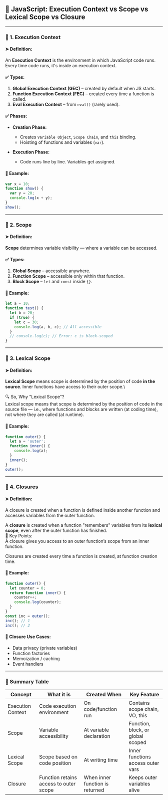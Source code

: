 ## 📘 JavaScript: Execution Context vs Scope vs Lexical Scope vs Closure

---

### 🔹 1. Execution Context

#### ➤ Definition:

An **Execution Context** is the environment in which JavaScript code runs. Every time code runs, it's inside an execution context.

#### ✅ Types:

1. **Global Execution Context (GEC)** – created by default when JS starts.
2. **Function Execution Context (FEC)** – created every time a function is called.
3. **Eval Execution Context** – from `eval()` (rarely used).

#### ✅ Phases:

* **Creation Phase:**

  * Creates `Variable Object`, `Scope Chain`, and `this` binding.
  * Hoisting of functions and variables (`var`).
* **Execution Phase:**

  * Code runs line by line. Variables get assigned.

#### 🧠 Example:

```js
var x = 10;
function show() {
  var y = 20;
  console.log(x + y);
}
show();
```

---

### 🔹 2. Scope

#### ➤ Definition:

**Scope** determines variable visibility — where a variable can be accessed.

#### ✅ Types:

1. **Global Scope** – accessible anywhere.
2. **Function Scope** – accessible only within that function.
3. **Block Scope** – `let` and `const` inside `{}`.

#### 🧠 Example:

```js
let a = 10;
function test() {
  let b = 20;
  if (true) {
    let c = 30;
    console.log(a, b, c); // All accessible
  }
  // console.log(c); // Error: c is block-scoped
}
```

---

### 🔹 3. Lexical Scope

#### ➤ Definition:

**Lexical Scope** means scope is determined by the position of code **in the source**. Inner functions have access to their outer scope.\

🔍 So, Why "Lexical Scope"?\
Lexical scope means that scope is determined by the position of code in the source file — i.e., where functions and blocks are written (at coding time), not where they are called (at runtime).

#### 🧠 Example:

```js
function outer() {
  let a = 'outer';
  function inner() {
    console.log(a);
  }
  inner();
}
outer();
```

---

### 🔹 4. Closures

#### ➤ Definition:
A closure is created when a function is defined inside another function and accesses variables from the outer function.

A **closure** is created when a function "remembers" variables from its **lexical scope**, even after the outer function has finished.\
🧠 Key Points:\
A closure gives you access to an outer function’s scope from an inner function.

Closures are created every time a function is created, at function creation time.
#### 🧠 Example:

```js
function outer() {
  let counter = 0;
  return function inner() {
    counter++;
    console.log(counter);
  }
}
const inc = outer();
inc(); // 1
inc(); // 2
```

#### 🔁 Closure Use Cases:

* Data privacy (private variables)
* Function factories
* Memoization / caching
* Event handlers

---

### 🔁 Summary Table

| Concept           | What it is                             | Created When                    | Key Feature                       |
| ----------------- | -------------------------------------- | ------------------------------- | --------------------------------- |
| Execution Context | Code execution environment             | On code/function run            | Contains scope chain, VO, this    |
| Scope             | Variable accessibility                 | At variable declaration         | Function, block, or global scoped |
| Lexical Scope     | Scope based on code position           | At writing time                 | Inner functions access outer vars |
| Closure           | Function retains access to outer scope | When inner function is returned | Keeps outer variables alive       |
